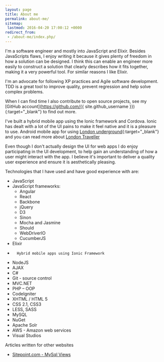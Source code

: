 ```yaml
---
layout: page
title: About me
permalink: about-me/
sitemap:
 lastmod: 2016-04-20 17:00:12 +0000
redirect_from:
 - /about-me/index.php/
---
```


I'm a software engineer and mostly into JavaScript and Elixir. Besides JavaScripts flaws, I enjoy writing it because it gives plenty of freedom in how a solution can be designed. I think this can enable an engineer more easily to construct a solution that clearly describes how it fits together, making it a very powerful tool. For similar reasons I like Elixir.

I'm an advocate for following XP practices and Agile software development. TDD is a great tool to improve quality, prevent regression and help solve complex problems.

When I can find time I also contribute to open source projects, see my [GitHub account](https://github.com/{{ site.github_username }}){:target="_blank"} to find out more.

I've built a hybrid mobile app using the Ionic framework and Cordova. Ionic has dealt with a lot of the UI pains to make it feel native and it is a pleasure to use. Android mobile app for using [London underground](https://play.google.com/store/apps/details?id=com.ionicframework.oysterbalance749927){:target="_blank"} and you can read more about [London Traveller](/projects/building-london-traveller-app)

Even though I don't actually design the UI for web apps I do enjoy participating in the UI development, to help gain an understanding of how a user might interact with the app. I believe it's important to deliver a quality user experience and ensure it is aesthetically pleasing.

Technologies that I have used and have good experience with are:

*   JavaScript
*   JavaScript frameworks:
	*   Angular
	*   React
	*   Backbone
	*   jQuery
	*   D3
	*   Sinon
	*   Mocha and Jasmine
	*   Should
	*   WebDriverIO
	*   CucumberJS
*   Elixir
*		Hybrid mobile apps using Ionic Framework
*   NodeJS
*   AJAX
*   C#
*   Git - source control
*   MVC.NET
*   PHP – OOP
  *   CodeIgniter
*   XHTML / HTML 5
*   CSS 2.1, CSS3
*   LESS, SASS
*   MySQL
*   NuGet
*   Apache Solr
*   AWS - Amazon web services
*   Visual Studios

Articles written for other websites

*   [Sitepoint.com - MySql Views](http://www.sitepoint.com/mysql-views/)

